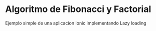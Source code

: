 # Algoritmo de Fibonacci y Factorial
Ejemplo simple de una aplicacion Ionic implementando Lazy loading

